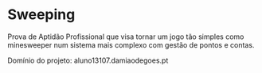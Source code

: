 # Sweeping
Prova de Aptidão Profissional que visa tornar um jogo tão simples como minesweeper num sistema mais complexo com gestão de pontos e contas.

Domínio do projeto: aluno13107.damiaodegoes.pt
